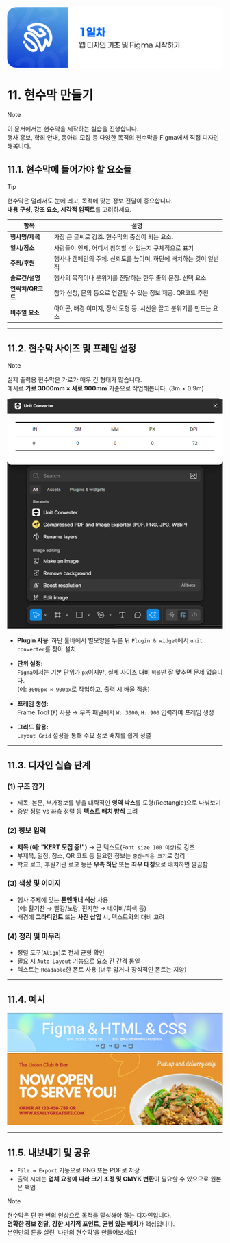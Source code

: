 <img src="./header.png" />

# 11. 현수막 만들기

> [!NOTE]
> 이 문서에서는 현수막을 제작하는 실습을 진행합니다.  
> 행사 홍보, 학회 안내, 동아리 모집 등 다양한 목적의 현수막을 Figma에서 직접 디자인해봅니다.

## 11.1. 현수막에 들어가야 할 요소들

> [!TIP]  
> 현수막은 멀리서도 눈에 띄고, 목적에 맞는 정보 전달이 중요합니다.  
> **내용 구성, 강조 요소, 시각적 임팩트**를 고려하세요.

| 항목              | 설명                                                                |
| ----------------- | ------------------------------------------------------------------- |
| **행사명/제목**   | 가장 큰 글씨로 강조. 현수막의 중심이 되는 요소.                     |
| **일시/장소**     | 사람들이 언제, 어디서 참여할 수 있는지 구체적으로 표기              |
| **주최/후원**     | 행사나 캠페인의 주체. 신뢰도를 높이며, 하단에 배치하는 것이 일반적  |
| **슬로건/설명**   | 행사의 목적이나 분위기를 전달하는 한두 줄의 문장. 선택 요소         |
| **연락처/QR코드** | 참가 신청, 문의 등으로 연결될 수 있는 정보 제공. QR코드 추천        |
| **비주얼 요소**   | 아이콘, 배경 이미지, 장식 도형 등. 시선을 끌고 분위기를 만드는 요소 |

---

## 11.2. 현수막 사이즈 및 프레임 설정

> [!NOTE]  
> 실제 출력용 현수막은 가로가 매우 긴 형태가 많습니다.  
> 예시로 **가로 3000mm × 세로 900mm** 기준으로 작업해봅니다. (3m × 0.9m)

<img src="./src/10/unit_converter.png" />

- **Plugin 사용**: 하단 툴바에서 별모양을 누른 뒤 `Plugin & widget`에서 `unit converter`를 찾아 설치

- **단위 설정:**  
  `Figma`에서는 기본 단위가 `px`이지만, 실제 사이즈 대비 `비율`만 잘 맞추면 문제 없습니다.  
  (예: `3000px × 900px`로 작업하고, 출력 시 배율 적용)

- **프레임 생성:**  
  Frame Tool (`F`) 사용 → 우측 패널에서 `W: 3000`, `H: 900` 입력하여 프레임 생성

- **그리드 활용:**  
  `Layout Grid` 설정을 통해 주요 정보 배치를 쉽게 정렬

---

## 11.3. 디자인 실습 단계

### (1) 구조 잡기

- 제목, 본문, 부가정보를 넣을 대략적인 **영역 박스**를 도형(Rectangle)으로 나눠보기
- 중앙 정렬 vs 좌측 정렬 등 **텍스트 배치 방식** 고려

### (2) 정보 입력

- **제목 (예: "KERT 모집 중!")** → 큰 텍스트(`Font size 100 이상`)로 강조
- 부제목, 일정, 장소, QR 코드 등 필요한 정보는 `중간~작은 크기`로 정리
- 학교 로고, 후원기관 로고 등은 **우측 하단** 또는 **좌우 대칭**으로 배치하면 깔끔함

### (3) 색상 및 이미지

- 행사 주제에 맞는 **톤앤매너 색상** 사용  
  (예: 활기찬 → 빨강/노랑, 진지한 → 네이비/회색 등)
- 배경에 **그라디언트** 또는 **사진 삽입** 시, 텍스트와의 대비 고려

### (4) 정리 및 마무리

- 정렬 도구(`Align`)로 전체 균형 확인
- 필요 시 `Auto Layout` 기능으로 요소 간 간격 통일
- 텍스트는 `Readable`한 폰트 사용 (너무 얇거나 장식적인 폰트는 지양)

---

## 11.4. 예시

  <img src="./src/11/banner-1.png" />
  <img src="./src/11/banner-2.png" />

---

## 11.5. 내보내기 및 공유

- `File → Export` 기능으로 PNG 또는 PDF로 저장
- 출력 시에는 **업체 요청에 따라 크기 조정 및 CMYK 변환**이 필요할 수 있으므로 원본은 백업

> [!NOTE]  
> 현수막은 단 한 번의 인상으로 목적을 달성해야 하는 디자인입니다.  
> **명확한 정보 전달**, **강한 시각적 포인트**, **균형 있는 배치**가 핵심입니다.  
> 본인만의 톤을 살린 ‘나만의 현수막’을 만들어보세요!
